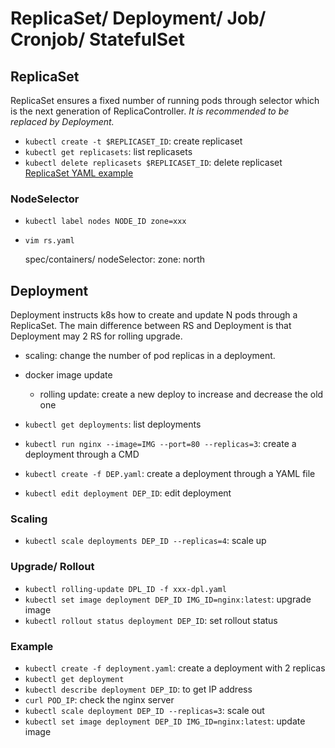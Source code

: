 # ReplicaSet/ Deployment/ Job/ Cronjob/ StatefulSet
## ReplicaSet
ReplicaSet ensures a fixed number of running pods through selector which is the next generation of ReplicaController.
*It is recommended to be replaced by Deployment.*
- `kubectl create -t $REPLICASET_ID`: create replicaset
- `kubectl get replicasets`: list replicasets
- `kubectl delete replicasets $REPLICASET_ID`: delete replicaset
[ReplicaSet YAML example](replicaset.yaml)

### NodeSelector
- `kubectl label nodes NODE_ID zone=xxx`
- `vim rs.yaml`

    spec/containers/
      nodeSelector:
        zone: north  


## Deployment
Deployment instructs k8s how to create and update N pods through a ReplicaSet.
The main difference between RS and Deployment is that Deployment may 2 RS for rolling upgrade. 
- scaling: change the number of pod replicas in a deployment.
- docker image update
  - rolling update: create a new deploy to increase and decrease the old one

- `kubectl get deployments`: list deployments
- `kubectl run nginx --image=IMG --port=80 --replicas=3`: create a deployment through a CMD
- `kubectl create -f DEP.yaml`: create a deployment through a YAML file
- `kubectl edit deployment DEP_ID`: edit deployment

### Scaling
- `kubectl scale deployments DEP_ID --replicas=4`: scale up

### Upgrade/ Rollout
- `kubectl rolling-update DPL_ID -f xxx-dpl.yaml`
- `kubectl set image deployment DEP_ID IMG_ID=nginx:latest`: upgrade image
- `kubectl rollout status deployment DEP_ID`: set rollout status

### Example
- `kubectl create -f deployment.yaml`: create a deployment with 2 replicas
- `kubectl get deployment`
- `kubectl describe deployment DEP_ID`: to get IP address
- `curl POD_IP`: check the nginx server
- `kubectl scale deployment DEP_ID --replicas=3`: scale out
- `kubectl set image deployment DEP_ID IMG_ID=nginx:latest`: update image
